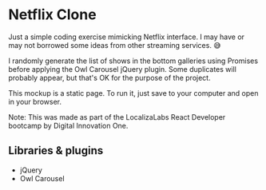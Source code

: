 # Netflix Clone
Just a simple coding exercise mimicking Netflix interface. I may have or may not borrowed some ideas from other streaming services. 😅

I randomly generate the list of shows in the bottom galleries using Promises before applying the Owl Carousel jQuery plugin. Some duplicates will probably appear, but that's OK for the purpose of the project.

This mockup is a static page. To run it, just save to your computer and open in your browser.

Note: This was made as part of the LocalizaLabs React Developer bootcamp by Digital Innovation One.

## Libraries & plugins

- jQuery
- Owl Carousel
